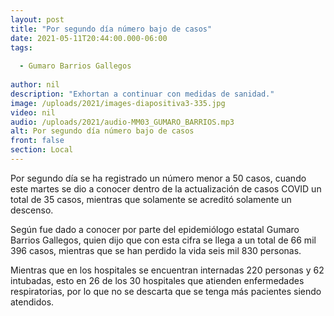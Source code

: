 ```yaml
---
layout: post
title: "Por segundo día número bajo de casos"
date: 2021-05-11T20:44:00.000-06:00
tags:
  
  - Gumaro Barrios Gallegos
  
author: nil
description: "Exhortan a continuar con medidas de sanidad."
image: /uploads/2021/images-diapositiva3-335.jpg
video: nil
audio: /uploads/2021/audio-MM03_GUMARO_BARRIOS.mp3
alt: Por segundo día número bajo de casos
front: false
section: Local
---
```


Por segundo día se ha registrado un número menor a 50 casos, cuando este martes se dio a conocer dentro de la actualización de casos COVID un total de 35 casos, mientras que solamente se acreditó solamente un descenso.

Según fue dado a conocer por parte del epidemiólogo estatal Gumaro Barrios Gallegos, quien dijo que con esta cifra se llega a un total de 66 mil 396 casos, mientras que se han perdido la vida seis mil 830 personas.

Mientras que en los hospitales se encuentran internadas 220 personas y 62 intubadas, esto en 26 de los 30 hospitales que atienden enfermedades respiratorias, por lo que no se descarta que se tenga más pacientes siendo atendidos.
